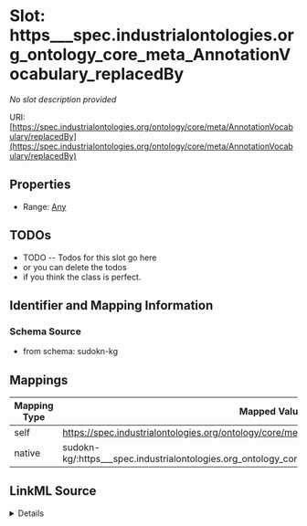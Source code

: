 

# Slot: https___spec.industrialontologies.org_ontology_core_meta_AnnotationVocabulary_replacedBy


_No slot description provided_





URI: [https://spec.industrialontologies.org/ontology/core/meta/AnnotationVocabulary/replacedBy](https://spec.industrialontologies.org/ontology/core/meta/AnnotationVocabulary/replacedBy)



<!-- no inheritance hierarchy -->








## Properties

* Range: [Any](../classes/Any.md)





## TODOs

* TODO -- Todos for this slot go here
* or you can delete the todos
* if you think the class is perfect.

## Identifier and Mapping Information







### Schema Source


* from schema: sudokn-kg




## Mappings

| Mapping Type | Mapped Value |
| ---  | ---  |
| self | https://spec.industrialontologies.org/ontology/core/meta/AnnotationVocabulary/replacedBy |
| native | sudokn-kg/:https___spec.industrialontologies.org_ontology_core_meta_AnnotationVocabulary_replacedBy |




## LinkML Source

<details>
```yaml
name: https___spec.industrialontologies.org_ontology_core_meta_AnnotationVocabulary_replacedBy
description: No slot description provided
todos:
- TODO -- Todos for this slot go here
- or you can delete the todos
- if you think the class is perfect.
from_schema: sudokn-kg
rank: 1000
slot_uri: https://spec.industrialontologies.org/ontology/core/meta/AnnotationVocabulary/replacedBy
alias: https___spec.industrialontologies.org_ontology_core_meta_AnnotationVocabulary_replacedBy
range: Any

```
</details>